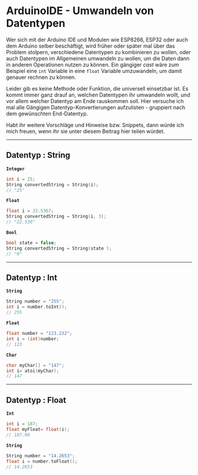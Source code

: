 # ArduinoIDE - Umwandeln von Datentypen

Wer sich mit der Arduino IDE und Modulen wie ESP8266, ESP32 oder auch dem Arduino selber beschäftigt, wird früher oder später mal über das Problem stolpern, verschiedene Datentypen zu kombinieren zu wollen, oder auch Datentypen im Allgemeinen umwandeln zu wollen, um die Daten dann in anderen Operationen nutzen zu können. Ein gängiger *cast* wäre zum Beispiel eine `int` Variable in eine `float` Variable umzuwandeln, um damit genauer rechnen zu können.

Leider gib es keine Methode oder Funktion, die universell einsetzbar ist. Es kommt immer ganz drauf an, welchen Datentypen ihr umwandeln wollt, und vor allem welcher Datentyp am Ende rauskommen soll. Hier versuche ich mal alle Gängigen Datentyp-Konvertierungen aufzulisten - gruppiert nach dem gewünschten End-Datentyp.

Habt ihr weitere Vorschläge und Hinweise bzw. Snippets, dann würde ich mich freuen, wenn ihr sie unter diesem Beitrag hier teilen würdet.

------

##  **Datentyp** : String

**`Integer`**

```cpp
int i = 25;
String convertedString = String(i);
// "25"
```

**`Float`**

```cpp
float i = 22.5367;
String convertedString = String(i, 3);
// "22.536"
```

**`Bool`**

```cpp
bool state = false;
String convertedString = String(state );
// "0"
```

------

##  **Datentyp** : Int

**`String`**

```cpp
String number = "255";
int i = number.toInt();
// 255
```

**`Float`**

```cpp
float number = "123.232";
int i = (int)number;
// 123
```

**`Char`**

```cpp
char myChar[] = "147";
int i= atoi(myChar);
// 147
```

------

##  **Datentyp** : Float

**`Int`**

```cpp
int i = 187;
float myFloat= float(i);
// 187.00
```

**`String`**

```cpp
String number = "14.2653";
float i = number.toFloat();
// 14.2653
```

 